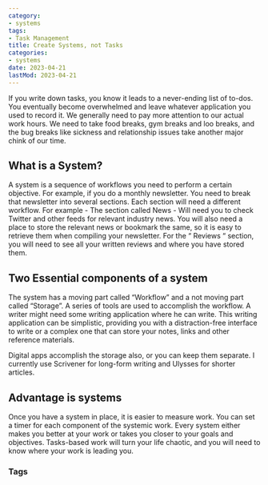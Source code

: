 ```yaml
---
category:
- systems
tags:
- Task Management
title: Create Systems, not Tasks
categories:
- systems
date: 2023-04-21
lastMod: 2023-04-21
---
```

If you write down tasks, you know it leads to a never-ending list of to-dos. You eventually become overwhelmed and leave whatever application you used to record it. We generally need to pay more attention to our actual work hours. We need to take food breaks, gym breaks and loo breaks, and the bug breaks like sickness and relationship issues take another major chink of our time.

## What is a System?

A system is a sequence of workflows you need to perform a certain objective. For example, if you do a monthly newsletter. You need to break that newsletter into several sections. Each section will need a different workflow. For example - The section called News - Will need you to check Twitter and other feeds for relevant industry news. You will also need a place to store the relevant news or bookmark the same, so it is easy to retrieve them when compiling your newsletter. For the “ Reviews “ section, you will need to see all your written reviews and where you have stored them.

## Two Essential components of a system

The system has a moving part called “Workflow” and a not moving part called “Storage”. A series of tools are used to accomplish the workflow. A writer might need some writing application where he can write. This writing application can be simplistic, providing you with a distraction-free interface to write or a complex one that can store your notes, links and other reference materials.

Digital apps accomplish the storage also, or you can keep them separate. I currently use Scrivener for long-form writing and Ulysses for shorter articles.

## Advantage is systems

Once you have a system in place, it is easier to measure work. You can set a timer for each component of the systemic work. Every system either makes you better at your work or takes you closer to your goals and objectives. Tasks-based work will turn your life chaotic, and you will need to know where your work is leading you.

### Tags
